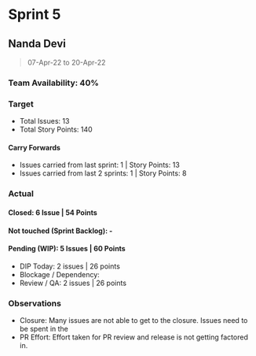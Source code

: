 # Sprint 5

## Nanda Devi

> 07-Apr-22 to 20-Apr-22

### Team Availability: 40%

### Target
- Total Issues: 13
- Total Story Points: 140

#### Carry Forwards
- Issues carried from last sprint: 1 | Story Points: 13
- Issues carried from last 2 sprints: 1 | Story Points: 8

### Actual

#### Closed: 6 Issue | 54 Points

#### Not touched (Sprint Backlog): -

#### Pending (WIP): 5 Issues | 60 Points
- DIP Today: 2 issues | 26 points
- Blockage / Dependency: 
- Review / QA: 2 issues | 26 points

### Observations
- Closure: Many issues are not able to get to the closure. Issues need to be spent in the 
- PR Effort: Effort taken for PR review and release is not getting factored in.
